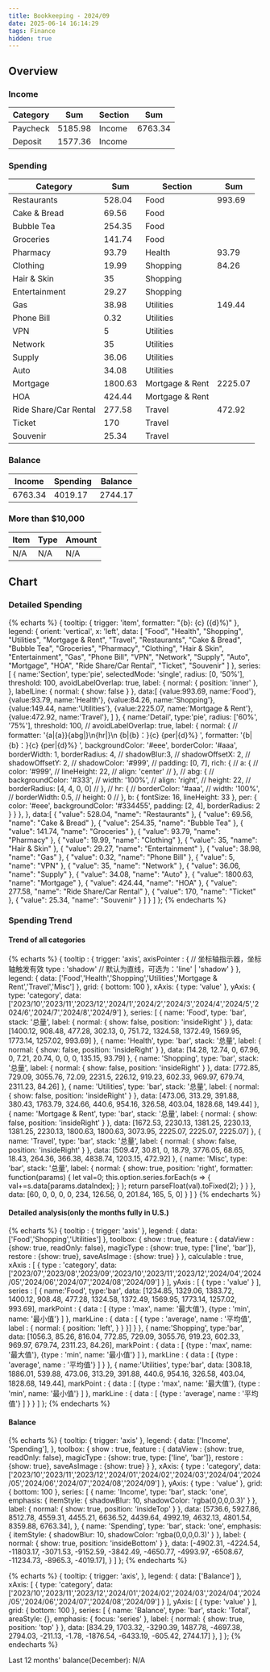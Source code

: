 ```yaml
---
title: Bookkeeping - 2024/09
date: 2025-06-14 16:14:29
tags: Finance
hidden: true
---
```


## Overview

### Income

| Category              | Sum     | Section         | Sum     |
| --------------------- | ------- | --------------- | ------- |
| Paycheck              | 5185.98 | Income          | 6763.34 |
| Deposit               | 1577.36 | Income          |         |

### Spending

| Category              | Sum     | Section         | Sum     |
| --------------------- | ------- | --------------- | ------- |
| Restaurants           | 528.04  | Food            | 993.69  |
| Cake & Bread          | 69.56   | Food            |         |
| Bubble Tea            | 254.35  | Food            |         |
| Groceries             | 141.74  | Food            |         |
| Pharmacy              | 93.79   | Health          | 93.79   |
| Clothing              | 19.99   | Shopping        | 84.26   |
| Hair & Skin           | 35      | Shopping        |         |
| Entertainment         | 29.27   | Shopping        |         |
| Gas                   | 38.98   | Utilities       | 149.44  |
| Phone Bill            | 0.32    | Utilities       |         |
| VPN                   | 5       | Utilities       |         |
| Network               | 35      | Utilities       |         |
| Supply                | 36.06   | Utilities       |         |
| Auto                  | 34.08   | Utilities       |         |
| Mortgage              | 1800.63 | Mortgage & Rent | 2225.07 |
| HOA                   | 424.44  | Mortgage & Rent |         |
| Ride Share/Car Rental | 277.58  | Travel          | 472.92  |
| Ticket                | 170     | Travel          |         |
| Souvenir              | 25.34   | Travel          |         |

### Balance

| Income  | Spending | Balance |
| ------- | -------- | ------- |
| 6763.34 | 4019.17  | 2744.17 |

### More than $10,000

| Item          | Type  | Amount |
| ------------- | ----- | ------ |
| N/A           | N/A   | N/A    |

## Chart

### Detailed Spending

{% echarts %}
{
    tooltip: {
        trigger: 'item',
        formatter: "{b}: {c} ({d}%)"
    },
    legend: {
        orient: 'vertical',
        x: 'left',
        data: [
            "Food", "Health", "Shopping", "Utilities", "Mortgage & Rent", "Travel",
            "Restaurants", "Cake & Bread", "Bubble Tea", "Groceries",
            "Pharmacy", "Clothing", "Hair & Skin", "Entertainment",
            "Gas", "Phone Bill", "VPN", "Network", "Supply", "Auto",
            "Mortgage", "HOA", "Ride Share/Car Rental", "Ticket", "Souvenir"
        ]
    },
    series: [
        {
            name:'Section',
            type:'pie',
            selectedMode: 'single',
            radius: [0, '50%'],
            threshold: 100,
            avoidLabelOverlap: true,
            label: {
                normal: {
                    position: 'inner'
                },
            },
            labelLine: {
                normal: {
                    show: false
                }
            },
            data:[
                {value:993.69, name:'Food'},
                {value:93.79, name:'Health'},
                {value:84.26, name:'Shopping'},
                {value:149.44, name:'Utilities'},
                {value:2225.07, name:'Mortgage & Rent'},
                {value:472.92, name:'Travel'},
            ]
        },
        {
            name:'Detail',
            type:'pie',
            radius: ['60%', '75%'],
            threshold: 100,
            // avoidLabelOverlap: true,
            label: {
                normal: {
                    // formatter: '{a|{a}}{abg|}\n{hr|}\n  {b|{b}：}{c}  {per|{d}%}  ',
                    formatter: '{b|{b}：}{c}  {per|{d}%}  ',
                    backgroundColor: '#eee',
                    borderColor: '#aaa',
                    borderWidth: 1,
                    borderRadius: 4,
                    // shadowBlur:3,
                    // shadowOffsetX: 2,
                    // shadowOffsetY: 2,
                    // shadowColor: '#999',
                    // padding: [0, 7],
                    rich: {
                        // a: {
                        //    color: '#999',
                        //    lineHeight: 22,
                        //    align: 'center'
                        // },
                        // abg: {
                        //     backgroundColor: '#333',
                        //     width: '100%',
                        //     align: 'right',
                        //     height: 22,
                        //     borderRadius: [4, 4, 0, 0]
                        // },
                        // hr: {
                        //    borderColor: '#aaa',
                        //    width: '100%',
                        //    borderWidth: 0.5,
                        //    height: 0
                        // },
                        b: {
                            fontSize: 16,
                            lineHeight: 33
                        },
                        per: {
                            color: '#eee',
                            backgroundColor: '#334455',
                            padding: [2, 4],
                            borderRadius: 2
                        }
                    }
                },
            },
            data:[
                { "value": 528.04, "name": "Restaurants" },
                { "value": 69.56, "name": "Cake & Bread" },
                { "value": 254.35, "name": "Bubble Tea" },
                { "value": 141.74, "name": "Groceries" },
                { "value": 93.79, "name": "Pharmacy" },
                { "value": 19.99, "name": "Clothing" },
                { "value": 35, "name": "Hair & Skin" },
                { "value": 29.27, "name": "Entertainment" },
                { "value": 38.98, "name": "Gas" },
                { "value": 0.32, "name": "Phone Bill" },
                { "value": 5, "name": "VPN" },
                { "value": 35, "name": "Network" },
                { "value": 36.06, "name": "Supply" },
                { "value": 34.08, "name": "Auto" },
                { "value": 1800.63, "name": "Mortgage" },
                { "value": 424.44, "name": "HOA" },
                { "value": 277.58, "name": "Ride Share/Car Rental" },
                { "value": 170, "name": "Ticket" },
                { "value": 25.34, "name": "Souvenir" }
            ]
        }
    ]
};
{% endecharts %}

### Spending Trend

#### Trend of all categories

{% echarts %}
{
    tooltip : {
        trigger: 'axis',
        axisPointer : {            // 坐标轴指示器，坐标轴触发有效
            type : 'shadow'        // 默认为直线，可选为：'line' | 'shadow'
        }
    },
    legend: {
        data: ['Food','Health','Shopping','Utilities','Mortgage & Rent','Travel','Misc']
    },
    grid: {
        bottom: 100
    },
    xAxis:  {
        type: 'value'
    },
    yAxis: {
        type: 'category',
        data: ['2023/10','2023/11','2023/12','2024/1','2024/2','2024/3','2024/4','2024/5','2024/6','2024/7','2024/8','2024/9']
    },
    series: [
        {
            name: 'Food',
            type: 'bar',
            stack: '总量',
            label: {
                normal: {
                    show: false,
                    position: 'insideRight'
                }
            },
            data: [1400.12, 908.48, 477.28, 302.13, 0, 751.72, 1324.58, 1372.49, 1569.95, 1773.14, 1257.02, 993.69]
        },
        {
            name: 'Health',
            type: 'bar',
            stack: '总量',
            label: {
                normal: {
                    show: false,
                    position: 'insideRight'
                }
            },
            data: [14.28, 12.74, 0, 67.96, 0, 7.21, 20.74, 0, 0, 0, 135.15, 93.79]
        },
        {
            name: 'Shopping',
            type: 'bar',
            stack: '总量',
            label: {
                normal: {
                    show: false,
                    position: 'insideRight'
                }
            },
            data: [772.85, 729.09, 3055.76, 72.09, 2231.5, 226.12, 919.23, 602.33, 969.97, 679.74, 2311.23, 84.26]
        },
        {
            name: 'Utilities',
            type: 'bar',
            stack: '总量',
            label: {
                normal: {
                    show: false,
                    position: 'insideRight'
                }
            },
            data: [473.06, 313.29, 391.88, 380.43, 1763.79, 324.66, 440.6, 954.16, 326.58, 403.04, 1828.68, 149.44]
        },
        {
            name: 'Mortgage & Rent',
            type: 'bar',
            stack: '总量',
            label: {
                normal: {
                    show: false,
                    position: 'insideRight'
                }
            },
            data: [1672.53, 2230.13, 1381.25, 2230.13, 1381.25, 2230.13, 1800.63, 1800.63, 3073.95, 2225.07, 2225.07, 2225.07]
        },
        {
            name: 'Travel',
            type: 'bar',
            stack: '总量',
            label: {
                normal: {
                    show: false,
                    position: 'insideRight'
                }
            },
            data: [509.47, 30.81, 0, 18.79, 3776.05, 68.65, 18.43, 264.36, 366.38, 4838.74, 1203.15, 472.92]
        },
        {
            name: 'Misc',
            type: 'bar',
            stack: '总量',
            label: {
                normal: {
                    show: true,
                    position: 'right',
                    formatter: function(params) {
                        let val=0;
                        this.option.series.forEach(s => {
                            val+=s.data[params.dataIndex];
                        } );
                        return parseFloat(val).toFixed(2);
                    }
                }
            },
            data: [60, 0, 0, 0, 0, 234, 126.56, 0, 201.84, 165, 5, 0]
        }
    ]
}
{% endecharts %}

#### Detailed analysis(only the months fully in U.S.)

{% echarts %}
{
    tooltip : {
        trigger: 'axis'
    },
    legend: {
        data:['Food','Shopping','Utilities']
    },
    toolbox: {
        show : true,
        feature : {
            dataView : {show: true, readOnly: false},
            magicType : {show: true, type: ['line', 'bar']},
            restore : {show: true},
            saveAsImage : {show: true}
        }
    },
    calculable : true,
    xAxis : [
        {
            type : 'category',
            data: ['2023/07','2023/08','2023/09','2023/10','2023/11','2023/12','2024/04','2024/05','2024/06','2024/07','2024/08','2024/09']
        }
    ],
    yAxis : [
        {
            type : 'value'
        }
    ],
    series : [
        {
            name:'Food',
            type:'bar',
            data: [1234.85, 1329.06, 1383.72, 1400.12, 908.48, 477.28, 1324.58, 1372.49, 1569.95, 1773.14, 1257.02, 993.69],
            markPoint : {
                data : [
                    {type : 'max', name: '最大值'},
                    {type : 'min', name: '最小值'}
                ]
            },
            markLine : {
                data : [
                {
                    type : 'average',
                    name : '平均值',
                    label : {
                        normal: {
                            position: 'left',
                        }
                    }
                }]
            }
        },
        {
            name:'Shopping',
            type:'bar',
            data: [1056.3, 85.26, 816.04, 772.85, 729.09, 3055.76, 919.23, 602.33, 969.97, 679.74, 2311.23, 84.26],
            markPoint : {
                data : [
                    {type : 'max', name: '最大值'},
                    {type : 'min', name: '最小值'}
                ]
            },
            markLine : {
                data : [
                    {type : 'average', name : '平均值'}
                ]
            }
        },
        {
            name:'Utilities',
            type:'bar',
            data: [308.18, 1886.01, 539.88, 473.06, 313.29, 391.88, 440.6, 954.16, 326.58, 403.04, 1828.68, 149.44],
            markPoint : {
                data : [
                    {type : 'max', name: '最大值'},
                    {type : 'min', name: '最小值'}
                ]
            },
            markLine : {
                data : [
                    {type : 'average', name : '平均值'}
                ]
            }
        }
    ]
};
{% endecharts %}

#### Balance

{% echarts %}
{
    tooltip: {
        trigger: 'axis'
    },
    legend: {
        data: ['Income', 'Spending'],
    },
    toolbox: {
        show : true,
        feature : {
            dataView : {show: true, readOnly: false},
            magicType : {show: true, type: ['line', 'bar']},
            restore : {show: true},
            saveAsImage : {show: true}
        }
    },
    xAxis: {
        type : 'category',
        data: ['2023/10','2023/11','2023/12','2024/01','2024/02','2024/03','2024/04','2024/05','2024/06','2024/07','2024/08','2024/09']
    },
    yAxis: {
        type : 'value'
    },
    grid: {
        bottom: 100
    },
    series: [
        {
            name: 'Income',
            type: 'bar',
            stack: 'one',
            emphasis: {
                itemStyle: {
                    shadowBlur: 10,
                    shadowColor: 'rgba(0,0,0,0.3)'
                }
            },
            label: {
                normal: {
                    show: true,
                    position: 'insideTop'
                }
            },
            data: [5736.6, 5927.86, 8512.78, 4559.31, 4455.21, 6636.52, 4439.64, 4992.19, 4632.13, 4801.54, 8359.88, 6763.34],
        },
        {
            name: 'Spending',
            type: 'bar',
            stack: 'one',
            emphasis: {
                itemStyle: {
                    shadowBlur: 10,
                    shadowColor: 'rgba(0,0,0,0.3)'
                }
            },
            label: {
                normal: {
                    show: true,
                    position: 'insideBottom'
                }
            },
            data: [-4902.31, -4224.54, -11803.17, -3071.53, -9152.59, -3842.49, -4650.77, -4993.97, -6508.67, -11234.73, -8965.3, -4019.17],
        }
    ]
};
{% endecharts %}

{% echarts %}
{
    tooltip: {
        trigger: 'axis',
    },
    legend: {
        data: ['Balance']
    },
    xAxis: [
        {
            type: 'category',
            data: ['2023/10','2023/11','2023/12','2024/01','2024/02','2024/03','2024/04','2024/05','2024/06','2024/07','2024/08','2024/09']
        }
    ],
    yAxis: [
        {
            type: 'value'
        }
    ],
    grid: {
        bottom: 100
    },
    series: [
        {
            name: 'Balance',
            type: 'bar',
            stack: 'Total',
            areaStyle: {},
            emphasis: {
                focus: 'series'
            },
            label: {
                normal: {
                    show: true,
                    position: 'top'
                }
            },
            data: [834.29, 1703.32, -3290.39, 1487.78, -4697.38, 2794.03, -211.13, -1.78, -1876.54, -6433.19, -605.42, 2744.17]
        },
    ]
};
{% endecharts %}

Last 12 months' balance(December): N/A
